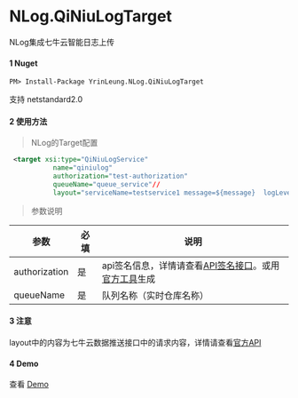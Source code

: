 # NLog.QiNiuLogTarget

NLog集成七牛云智能日志上传

#### 1 Nuget
```
PM> Install-Package YrinLeung.NLog.QiNiuLogTarget
```
支持 netstandard2.0

#### 2 使用方法

> NLog的Target配置

```xml
 <target xsi:type="QiNiuLogService"
           name="qiniulog"
           authorization="test-authorization"
           queueName="queue_service"//
           layout="serviceName=testservice1	message=${message}	logLevel=${level}	stackTrace=${stacktrace}	date=${date}" />

```
> 参数说明


参数 | 必填 | 说明
---|---|---
authorization | 是 | api签名信息，详情请查看[API签名接口](https://developer.qiniu.com/insight/api/4814/the-api-signature)。或用[官方工具](http://pandora-toolkits.qiniu.com/?ref=developer.qiniu.com)生成
queueName | 是 | 队列名称（实时仓库名称）

#### 3 注意
layout中的内容为七牛云数据推送接口中的请求内容，详情请查看[官方API](https://developer.qiniu.com/insight/api/4749/data-push-api)

#### 4 Demo
查看 [Demo](https://github.com/yrinleung/NLog.QiNiuLogTarget/tree/master/test)
